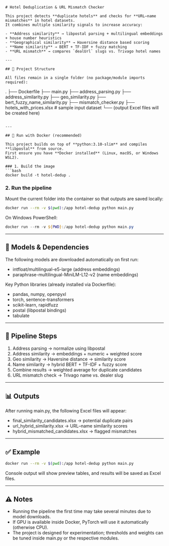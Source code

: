 
```
# Hotel Deduplication & URL Mismatch Checker

This project detects **duplicate hotels** and checks for **URL–name mismatches** in hotel datasets.  
It combines multiple similarity signals to increase accuracy:

- **Address similarity** → libpostal parsing + multilingual embeddings + house number heuristics  
- **Geographical similarity** → Haversine distance based scoring  
- **Name similarity** → BERT + TF-IDF + fuzzy matching  
- **URL mismatch** → compares `dealUrl` slugs vs. Trivago hotel names  

---

## 📂 Project Structure

All files remain in a single folder (no package/module imports required):

```

.
├── Dockerfile
├── main.py
├── address_parsing.py
├── address_similarity.py
├── geo_similarity.py
├── bert_fuzzy_name_similarity.py
├── mismatch_checker.py
├── hotels_with_prices.xlsx   # sample input dataset
└── (output Excel files will be created here)

````

---

## 🐳 Run with Docker (recommended)

This project builds on top of **python:3.10-slim** and compiles **libpostal** from source.  
First ensure you have **Docker installed** (Linux, macOS, or Windows WSL2).

### 1. Build the image
```bash
docker build -t hotel-dedup .
````

### 2. Run the pipeline

Mount the current folder into the container so that outputs are saved locally:

```bash
docker run --rm -v $(pwd):/app hotel-dedup python main.py
```

On Windows PowerShell:

```powershell
docker run --rm -v ${PWD}:/app hotel-dedup python main.py
```

---

## 🧠 Models & Dependencies

The following models are downloaded automatically on first run:

* intfloat/multilingual-e5-large (address embeddings)
* paraphrase-multilingual-MiniLM-L12-v2 (name embeddings)

Key Python libraries (already installed via Dockerfile):

* pandas, numpy, openpyxl
* torch, sentence-transformers
* scikit-learn, rapidfuzz
* postal (libpostal bindings)
* tabulate

---

## 🚀 Pipeline Steps

1. Address parsing → normalize using libpostal
2. Address similarity → embeddings + numeric + weighted score
3. Geo similarity → Haversine distance → similarity score
4. Name similarity → hybrid BERT + TF-IDF + fuzzy score
5. Combine results → weighted average for duplicate candidates
6. URL mismatch check → Trivago name vs. dealer slug

---

## 📊 Outputs

After running main.py, the following Excel files will appear:

* final_similarity_candidates.xlsx → potential duplicate pairs
* url_hybrid_similarity.xlsx → URL–name similarity scores
* hybrid_mismatched_candidates.xlsx → flagged mismatches

---

## ✅ Example

```bash
docker run --rm -v $(pwd):/app hotel-dedup python main.py
```

Console output will show preview tables, and results will be saved as Excel files.

---

## ⚠️ Notes

* Running the pipeline the first time may take several minutes due to model downloads.
* If GPU is available inside Docker, PyTorch will use it automatically (otherwise CPU).
* The project is designed for experimentation; thresholds and weights can be tuned inside main.py or the respective modules.

```



